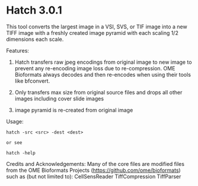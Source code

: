 # Hatch 3.0.1

This tool converts the largest image in a VSI, SVS, or TIF image into a new TIFF image with a freshly created image pyramid with each scaling 1/2 dimensions each scale.

Features:
1) Hatch transfers raw jpeg encodings from original image to new image to prevent any re-encoding image loss due to re-compression.
   OME Bioformats always decodes and then re-encodes when using their tools like bfconvert.

2) Only transfers max size from original source files and drops all other images including cover slide images

3) image pyramid is re-created from original image

Usage:
```
hatch -src <src> -dest <dest>

or see

hatch -help
```

Credits and Acknowledgements:
Many of the core files are modified files from the OME Bioformats Projects (https://github.com/ome/bioformats) such as (but not limited to):
CellSensReader
TiffCompression
TiffParser

